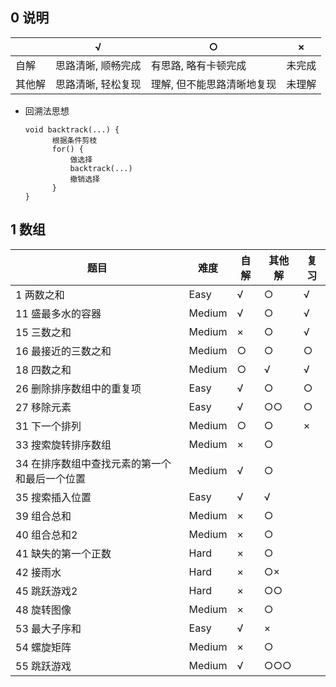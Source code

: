 ## 0 说明

|        | √                  | ○                          | ×      |
| ------ | ------------------ | -------------------------- | ------ |
| 自解   | 思路清晰, 顺畅完成 | 有思路, 略有卡顿完成       | 未完成 |
| 其他解 | 思路清晰, 轻松复现 | 理解, 但不能思路清晰地复现 | 未理解 |

* 回溯法思想

  ```
  void backtrack(...) {
  		根据条件剪枝      
  		for() {          
  			做选择    
  			backtrack(...)    
  			撤销选择      
  		}    
  }    
  ```

  

## 1 数组

| 题目                                          | 难度   | 自解 | 其他解 | 复习 |
| --------------------------------------------- | ------ | ---- | ------ | ---- |
| 1 两数之和                                    | Easy   | √    | ○      | √    |
| 11 盛最多水的容器                             | Medium | √    | ○      | √    |
| 15 三数之和                                   | Medium | ×    | ○      | √    |
| 16 最接近的三数之和                           | Medium | ○    | ○      | ○    |
| 18 四数之和                                   | Medium | ○    | √      | √    |
| 26 删除排序数组中的重复项                     | Easy   | √    | ○      | ○    |
| 27 移除元素                                   | Easy   | √    | ○○     | ○    |
| 31 下一个排列                                 | Medium | ○    | ○      | ×    |
| 33 搜索旋转排序数组                           | Medium | ×    | ○      |      |
| 34 在排序数组中查找元素的第一个和最后一个位置 | Medium | √    | ○      |      |
| 35 搜索插入位置                               | Easy   | √    | √      |      |
| 39 组合总和                                   | Medium | ×    | ○      |      |
| 40 组合总和2                                  | Medium | ×    | ○      |      |
| 41 缺失的第一个正数                           | Hard   | ×    | ○      |      |
| 42 接雨水                                     | Hard   | ×    | ○×     |      |
| 45 跳跃游戏2                                  | Hard   | ×    | ○○     |      |
| 48 旋转图像                                   | Medium | ×    | ○      |      |
| 53 最大子序和                                 | Easy   | √    | ×      |      |
| 54 螺旋矩阵                                   | Medium | ×    | ○      |      |
| 55 跳跃游戏                                   | Medium | √    | ○○○    |      |

